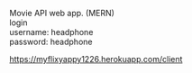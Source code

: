 Movie API web app. (MERN) <br>
login <br>
username: headphone <br>
password: headphone <br>

https://myflixyappy1226.herokuapp.com/client
